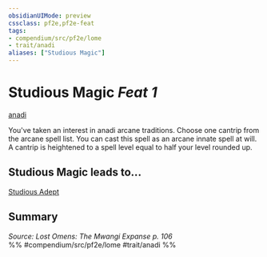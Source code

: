 ```yaml
---
obsidianUIMode: preview
cssclass: pf2e,pf2e-feat
tags:
- compendium/src/pf2e/lome
- trait/anadi
aliases: ["Studious Magic"]
---
```

# Studious Magic  *Feat 1*  
[anadi](rules/traits/anadi-lome.md)  


You've taken an interest in anadi arcane traditions. Choose one cantrip from the arcane spell list. You can cast this spell as an arcane innate spell at will. A cantrip is heightened to a spell level equal to half your level rounded up.

## Studious Magic leads to...

[Studious Adept](compendium/feats/studious-adept-lome.md)

## Summary

*Source: Lost Omens: The Mwangi Expanse p. 106*  
%% #compendium/src/pf2e/lome #trait/anadi %%